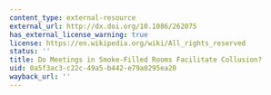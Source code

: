 ```yaml
---
content_type: external-resource
external_url: http://dx.doi.org/10.1086/262075
has_external_license_warning: true
license: https://en.wikipedia.org/wiki/All_rights_reserved
status: ''
title: Do Meetings in Smoke-Filled Rooms Facilitate Collusion?
uid: 0a5f3ac3-c22c-49a5-b442-e79a0295ea20
wayback_url: ''
---
```

